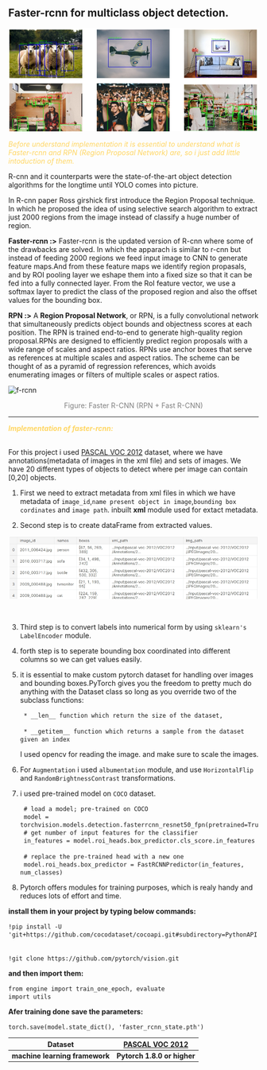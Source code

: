 ## Faster-rcnn for multiclass object detection.

![image](../images/object-detection.jpg)

<span style="color:#FFD662FF;font-style:italic">Before understand implementation it is essential to understand what is Faster-rcnn and RPN (Region Proposal Network) are, so i just add little intoduction of them.
</span>

R-cnn and it counterparts were the state-of-the-art object detection algorithms for the longtime until YOLO comes into picture.

In R-cnn paper Ross girshick first introduce the Region Proposal technique. In which he proposed the idea of using selective search algorithm to extract just 2000 regions from the image instead of classify a huge number of region.

**Faster-rcnn :>** Faster-rcnn is the updated version of R-cnn where some of the drawbacks are solved. In which the apparach is similar to r-cnn but instead of feeding 2000 regions we feed input image to CNN to generate feature maps.And from these feature maps we identify region propasals, and by ROI pooling layer we eshape them into a fixed size so that it can be fed into a fully connected layer. From the RoI feature vector, we use a softmax layer to predict the class of the proposed region and also the offset values for the bounding box.

**RPN :>** A **Region Proposal Network**, or RPN, is a fully convolutional network that simultaneously predicts object bounds and objectness scores at each position. The RPN is trained end-to-end to generate high-quality region proposal.RPNs are designed to efficiently predict region proposals with a wide range of scales and aspect ratios. RPNs use anchor boxes that serve as references at multiple scales and aspect ratios. The scheme can be thought of as a pyramid of regression references, which avoids enumerating images or filters of multiple scales or aspect ratios.

![f-rcnn](https://miro.medium.com/max/700/1*tTqg3W165itg-LVRFxHJfA.jpeg)

<center><span style="color: grey"> Figure: Faster R-CNN (RPN + Fast R-CNN)</span></center>

----

<span style="color:#FFD662FF;font-style:italic;font-weight:bold;">
Implementation of faster-rcnn:
</span>

<br>
<br>

For this project i used [PASCAL VOC 2012](https://www.kaggle.com/huanghanchina/pascal-voc-2012) dataset, where we have annotations(metadata of images in the xml file) and sets of images. We have 20 different types of objects to detect where per image can contain [0,20] objects. 

1. First we need to extract metadata from xml files in which we have metadata of `image_id`,`name present object in image`,`bounding box cordinates` and `image path`. inbuilt **xml** module used for extact metadata.

2. Second step is to create dataFrame from extracted values.

![DataFrame](../images/dataframe_frcnn.jpg)

<br>

3. Third step is to convert labels into numerical form by using `sklearn's LabelEncoder` module.

4. forth step is to seperate bounding box coordinated into different columns so we can get values easily.

5. it is essential to make custom pytorch dataset for handling over images and bounding boxes.PyTorch gives you the freedom to pretty much do anything with the Dataset class so long as you override two of the subclass functions:

        * __len__ function which return the size of the dataset,

        * __getitem__ function which returns a sample from the dataset given an index

    I used opencv for reading the image. and make sure to scale the images.


6. For `Augmentation` i used  `albumentation` module, and use  `HorizontalFlip` and  `RandomBrightnessContrast` transformations.

7. i used pre-trained model on `COCO` dataset.

        # load a model; pre-trained on COCO
        model = torchvision.models.detection.fasterrcnn_resnet50_fpn(pretrained=True)
        # get number of input features for the classifier
        in_features = model.roi_heads.box_predictor.cls_score.in_features

        # replace the pre-trained head with a new one
        model.roi_heads.box_predictor = FastRCNNPredictor(in_features, num_classes)

8. Pytorch offers modules for training purposes, which is realy handy and reduces lots of effort and time.

**install them in your project by typing below commands:**

    !pip install -U 'git+https://github.com/cocodataset/cocoapi.git#subdirectory=PythonAPI'


    !git clone https://github.com/pytorch/vision.git


**and then import them:**

    from engine import train_one_epoch, evaluate
    import utils

**Afer training done save the parameters:**

    torch.save(model.state_dict(), 'faster_rcnn_state.pth')



| Dataset  |[PASCAL VOC 2012](https://www.kaggle.com/huanghanchina/pascal-voc-2012)   |
|---------------------------------|------------------------------|
| **machine learning framework**  | **Pytorch  1.8.0 or higher** |



